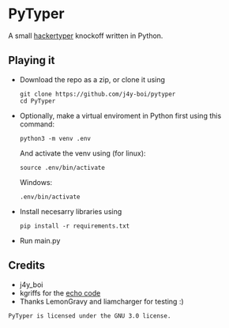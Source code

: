 # PyTyper
A small [hackertyper](https://hackertyper.net/) knockoff written in Python.

## Playing it
- Download the repo as a zip, or clone it using
  ```
  git clone https://github.com/j4y-boi/pytyper
  cd PyTyper
  ```
- Optionally, make a virtual enviroment in Python first using this command:
  ```
  python3 -m venv .env
  ```
  And activate the venv using (for linux):
  ```
  source .env/bin/activate
  ```
  Windows:
  ```
  .env/bin/activate
  ```  
- Install necesarry libraries using
  ```
  pip install -r requirements.txt
  ```
- Run main.py 

## Credits
- j4y_boi
- kgriffs for the [echo code](https://gist.github.com/kgriffs/5726314)
- Thanks LemonGravy and liamcharger for testing :)

```
PyTyper is licensed under the GNU 3.0 license.
```
